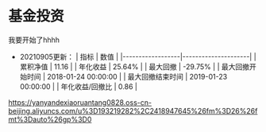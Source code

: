 # 基金投资
我要开始了hhhh

- 20210905更新：
| 指标             | 数值                |
|------------------|---------------------|
| 累积净值         | 11.16               |
| 年化收益         | 25.64%              |
| 最大回撤         | -29.75%             |
| 最大回撤开始时间 | 2018-01-24 00:00:00 |
| 最大回撤结束时间 | 2019-01-23 00:00:00 |
| 年化收益/回撤比  | 0.86                |

https://yanyandexiaoruantang0828.oss-cn-beijing.aliyuncs.com/u%3D193219282%2C2418947645%26fm%3D26%26fmt%3Dauto%26gp%3D0

